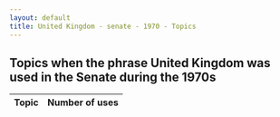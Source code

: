 ```yaml
---
layout: default
title: United Kingdom - senate - 1970 - Topics
---
```

## Topics when the phrase **United Kingdom** was used in the Senate during the 1970s

| Topic | Number of uses |
|--------------|----------------|
